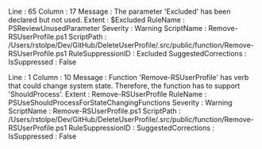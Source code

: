 ﻿
Line                 : 65
Column               : 17
Message              : The parameter 'Excluded' has been declared but not used. 
Extent               : $Excluded
RuleName             : PSReviewUnusedParameter
Severity             : Warning
ScriptName           : Remove-RSUserProfile.ps1
ScriptPath           : /Users/rstolpe/Dev/GitHub/DeleteUserProfile/.src/public/function/Remove-RSUserProfile.ps1
RuleSuppressionID    : Excluded
SuggestedCorrections : 
IsSuppressed         : False

Line                 : 1
Column               : 10
Message              : Function 'Remove-RSUserProfile' has verb that could change system state. Therefore, the function has to support 'ShouldProcess'.
Extent               : Remove-RSUserProfile
RuleName             : PSUseShouldProcessForStateChangingFunctions
Severity             : Warning
ScriptName           : Remove-RSUserProfile.ps1
ScriptPath           : /Users/rstolpe/Dev/GitHub/DeleteUserProfile/.src/public/function/Remove-RSUserProfile.ps1
RuleSuppressionID    : 
SuggestedCorrections : 
IsSuppressed         : False


